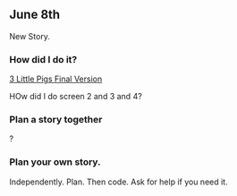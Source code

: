 ## June 8th

New Story. 


### How did I do it?


[3 Little Pigs Final Version](./scratchProjects/20200601ThreeLittlePigs.sjr)

HOw did I do screen 2 and 3 and 4?

### Plan a story together

?

### Plan your own story. 

Independently. Plan. Then code. Ask for help if you need it. 


